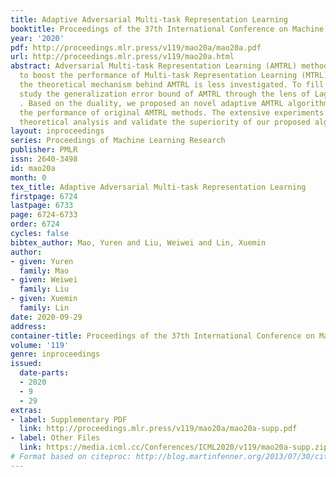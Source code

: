 ```yaml
---
title: Adaptive Adversarial Multi-task Representation Learning
booktitle: Proceedings of the 37th International Conference on Machine Learning
year: '2020'
pdf: http://proceedings.mlr.press/v119/mao20a/mao20a.pdf
url: http://proceedings.mlr.press/v119/mao20a.html
abstract: Adversarial Multi-task Representation Learning (AMTRL) methods are able
  to boost the performance of Multi-task Representation Learning (MTRL) models. However,
  the theoretical mechanism behind AMTRL is less investigated. To fill this gap, we
  study the generalization error bound of AMTRL through the lens of Lagrangian duality
  . Based on the duality, we proposed an novel adaptive AMTRL algorithm which improves
  the performance of original AMTRL methods. The extensive experiments back up our
  theoretical analysis and validate the superiority of our proposed algorithm.
layout: inproceedings
series: Proceedings of Machine Learning Research
publisher: PMLR
issn: 2640-3498
id: mao20a
month: 0
tex_title: Adaptive Adversarial Multi-task Representation Learning
firstpage: 6724
lastpage: 6733
page: 6724-6733
order: 6724
cycles: false
bibtex_author: Mao, Yuren and Liu, Weiwei and Lin, Xuemin
author:
- given: Yuren
  family: Mao
- given: Weiwei
  family: Liu
- given: Xuemin
  family: Lin
date: 2020-09-29
address: 
container-title: Proceedings of the 37th International Conference on Machine Learning
volume: '119'
genre: inproceedings
issued:
  date-parts:
  - 2020
  - 9
  - 29
extras:
- label: Supplementary PDF
  link: http://proceedings.mlr.press/v119/mao20a/mao20a-supp.pdf
- label: Other Files
  link: https://media.icml.cc/Conferences/ICML2020/v119/mao20a-supp.zip
# Format based on citeproc: http://blog.martinfenner.org/2013/07/30/citeproc-yaml-for-bibliographies/
---
```

